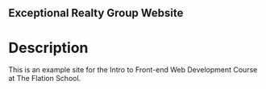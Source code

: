 Exceptional Realty Group Website
---

# Description

This is an example site for the Intro to Front-end Web Development Course at The Flation School.